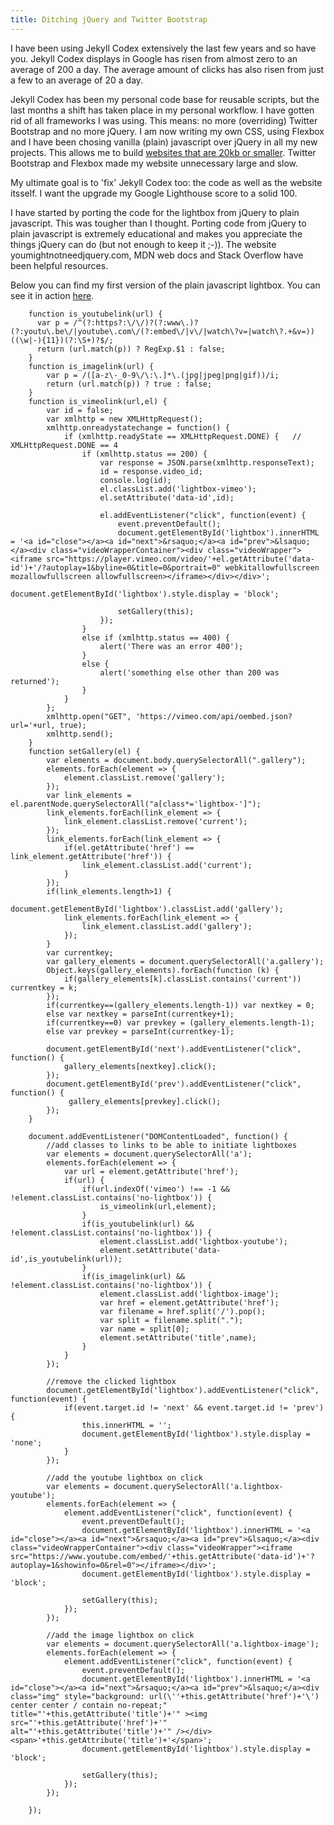 ```yaml
---
title: Ditching jQuery and Twitter Bootstrap
---
```


I have been using Jekyll Codex extensively the last few years and so have you. Jekyll Codex displays in Google has risen from almost zero to an average of 200 a day. The average amount of clicks has also risen from just a few to an average of 20 a day. 

Jekyll Codex has been my personal code base for reusable scripts, but the last months a shift has taken place in my personal workflow. I have gotten rid of all frameworks I was using. This means: no more (overriding) Twitter Bootstrap and no more jQuery. I am now writing my own CSS, using Flexbox and I have been chosing vanilla (plain) javascript over jQuery in all my new projects. This allows me to build [websites that are 20kb or smaller](https://www.usecue.com/). Twitter Bootstrap and Flexbox made my website unnecessary  large and slow. 

My ultimate goal is to 'fix' Jekyll Codex too: the code as well as the website itsself. I want the upgrade my Google Lighthouse score to a solid 100.

I have started by porting the code for the lightbox from jQuery to plain javascript. This was tougher than I thought. Porting code from jQuery to plain javascript is extremely educational and makes you appreciate the things jQuery can do (but not enough to keep it ;-)). The website youmightnotneedjquery.com, MDN web docs and Stack Overflow have been helpful resources.

Below you can find my first version of the plain javascript lightbox. You can see it in action [here](https://www.usecue.com/blog/the-need-for-speed-on-the-web/). 

```
    function is_youtubelink(url) {
      var p = /^(?:https?:\/\/)?(?:www\.)?(?:youtu\.be\/|youtube\.com\/(?:embed\/|v\/|watch\?v=|watch\?.+&v=))((\w|-){11})(?:\S+)?$/;
      return (url.match(p)) ? RegExp.$1 : false;
    }
    function is_imagelink(url) {
        var p = /([a-z\-_0-9\/\:\.]*\.(jpg|jpeg|png|gif))/i;
        return (url.match(p)) ? true : false;
    }
    function is_vimeolink(url,el) {
        var id = false;
        var xmlhttp = new XMLHttpRequest();
        xmlhttp.onreadystatechange = function() {
            if (xmlhttp.readyState == XMLHttpRequest.DONE) {   // XMLHttpRequest.DONE == 4
                if (xmlhttp.status == 200) {
                    var response = JSON.parse(xmlhttp.responseText);
                    id = response.video_id;
                    console.log(id);
                    el.classList.add('lightbox-vimeo');
                    el.setAttribute('data-id',id);

                    el.addEventListener("click", function(event) {
                        event.preventDefault();
                        document.getElementById('lightbox').innerHTML = '<a id="close"></a><a id="next">&rsaquo;</a><a id="prev">&lsaquo;</a><div class="videoWrapperContainer"><div class="videoWrapper"><iframe src="https://player.vimeo.com/video/'+el.getAttribute('data-id')+'/?autoplay=1&byline=0&title=0&portrait=0" webkitallowfullscreen mozallowfullscreen allowfullscreen></iframe></div></div>';
                        document.getElementById('lightbox').style.display = 'block';

                        setGallery(this);
                    });
                }
                else if (xmlhttp.status == 400) {
                    alert('There was an error 400');
                }
                else {
                    alert('something else other than 200 was returned');
                }
            }
        };
        xmlhttp.open("GET", 'https://vimeo.com/api/oembed.json?url='+url, true);
        xmlhttp.send();
    }
    function setGallery(el) {
        var elements = document.body.querySelectorAll(".gallery");
        elements.forEach(element => {
            element.classList.remove('gallery');
        });
        var link_elements = el.parentNode.querySelectorAll("a[class*='lightbox-']");
        link_elements.forEach(link_element => {
            link_element.classList.remove('current');
        });
        link_elements.forEach(link_element => {
            if(el.getAttribute('href') == link_element.getAttribute('href')) {
                link_element.classList.add('current');
            }
        });
        if(link_elements.length>1) {
            document.getElementById('lightbox').classList.add('gallery');
            link_elements.forEach(link_element => {
                link_element.classList.add('gallery');
            });
        }
        var currentkey;
        var gallery_elements = document.querySelectorAll('a.gallery');
        Object.keys(gallery_elements).forEach(function (k) {
            if(gallery_elements[k].classList.contains('current')) currentkey = k;
        });
        if(currentkey==(gallery_elements.length-1)) var nextkey = 0;
        else var nextkey = parseInt(currentkey+1);
        if(currentkey==0) var prevkey = (gallery_elements.length-1);
        else var prevkey = parseInt(currentkey-1);

        document.getElementById('next').addEventListener("click", function() {
            gallery_elements[nextkey].click();
        });
        document.getElementById('prev').addEventListener("click", function() {
             gallery_elements[prevkey].click();
        });
    }

    document.addEventListener("DOMContentLoaded", function() {
        //add classes to links to be able to initiate lightboxes
        var elements = document.querySelectorAll('a');
        elements.forEach(element => {
            var url = element.getAttribute('href');
            if(url) {
                if(url.indexOf('vimeo') !== -1 && !element.classList.contains('no-lightbox')) {
                    is_vimeolink(url,element);
                }
                if(is_youtubelink(url) && !element.classList.contains('no-lightbox')) {
                    element.classList.add('lightbox-youtube');
                    element.setAttribute('data-id',is_youtubelink(url));
                }
                if(is_imagelink(url) && !element.classList.contains('no-lightbox')) {
                    element.classList.add('lightbox-image');
                    var href = element.getAttribute('href');
                    var filename = href.split('/').pop();
                    var split = filename.split(".");
                    var name = split[0];
                    element.setAttribute('title',name);
                }
            }
        });

        //remove the clicked lightbox
        document.getElementById('lightbox').addEventListener("click", function(event) {
            if(event.target.id != 'next' && event.target.id != 'prev'){
                this.innerHTML = '';
                document.getElementById('lightbox').style.display = 'none';
            }
        });
      
        //add the youtube lightbox on click
        var elements = document.querySelectorAll('a.lightbox-youtube');
        elements.forEach(element => {
            element.addEventListener("click", function(event) {
                event.preventDefault();
                document.getElementById('lightbox').innerHTML = '<a id="close"></a><a id="next">&rsaquo;</a><a id="prev">&lsaquo;</a><div class="videoWrapperContainer"><div class="videoWrapper"><iframe src="https://www.youtube.com/embed/'+this.getAttribute('data-id')+'?autoplay=1&showinfo=0&rel=0"></iframe></div>';
                document.getElementById('lightbox').style.display = 'block';

                setGallery(this);
            });
        });

        //add the image lightbox on click
        var elements = document.querySelectorAll('a.lightbox-image');
        elements.forEach(element => {
            element.addEventListener("click", function(event) {
                event.preventDefault();
                document.getElementById('lightbox').innerHTML = '<a id="close"></a><a id="next">&rsaquo;</a><a id="prev">&lsaquo;</a><div class="img" style="background: url(\''+this.getAttribute('href')+'\') center center / contain no-repeat;" title="'+this.getAttribute('title')+'" ><img src="'+this.getAttribute('href')+'" alt="'+this.getAttribute('title')+'" /></div><span>'+this.getAttribute('title')+'</span>';
                document.getElementById('lightbox').style.display = 'block';

                setGallery(this);
            });
        });

    });
```
